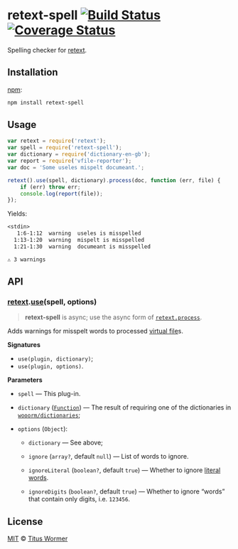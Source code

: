 # retext-spell [![Build Status](https://img.shields.io/travis/wooorm/retext-spell.svg)](https://travis-ci.org/wooorm/retext-spell) [![Coverage Status](https://img.shields.io/codecov/c/github/wooorm/retext-spell.svg)](https://codecov.io/github/wooorm/retext-spell)

Spelling checker for [retext](https://github.com/wooorm/retext).

## Installation

[npm](https://docs.npmjs.com/cli/install):

```bash
npm install retext-spell
```

## Usage

```js
var retext = require('retext');
var spell = require('retext-spell');
var dictionary = require('dictionary-en-gb');
var report = require('vfile-reporter');
var doc = 'Some useles mispelt documeant.';

retext().use(spell, dictionary).process(doc, function (err, file) {
    if (err) throw err;
    console.log(report(file));
});
```

Yields:

```txt
<stdin>
   1:6-1:12  warning  useles is misspelled                                    spelling
  1:13-1:20  warning  mispelt is misspelled                                   spelling
  1:21-1:30  warning  documeant is misspelled                                 spelling

⚠ 3 warnings
```

## API

### [retext](https://github.com/wooorm/retext#api).[use](https://github.com/wooorm/retext#retextuseplugin-options)(spell, options)

> **retext-spell** is async; use the async form of
> [`retext.process`](https://github.com/wooorm/retext#retextprocessvalue-done).

Adds warnings for misspelt words to processed [virtual
file](https://github.com/wooorm/vfile)s.

**Signatures**

*   `use(plugin, dictionary)`;
*   `use(plugin, options)`.

**Parameters**

*   `spell` — This plug-in.

*   `dictionary` ([`Function`](https://github.com/wooorm/dictionaries))
    — The result of requiring one of the dictionaries in
    [`wooorm/dictionaries`](https://github.com/wooorm/dictionaries);

*   `options` (`Object`):

    *   `dictionary` — See above;

    *   `ignore` (`array?`, default `null`) — List of words to ignore.

    *   `ignoreLiteral` (`boolean?`, default `true`)
        — Whether to ignore [literal words](https://github.com/wooorm/nlcst-is-literal#isliteralparent-index).

    *   `ignoreDigits` (`boolean?`, default `true`)
        — Whether to ignore “words” that contain only digits, i.e. `123456`.

## License

[MIT](LICENSE) © [Titus Wormer](http://wooorm.com)
